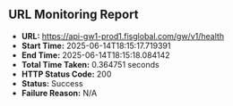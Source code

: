 ## URL Monitoring Report

- **URL:** https://api-gw1-prod1.fisglobal.com/gw/v1/health
- **Start Time:** 2025-06-14T18:15:17.719391
- **End Time:** 2025-06-14T18:15:18.084142
- **Total Time Taken:** 0.364751 seconds
- **HTTP Status Code:** 200
- **Status:** Success
- **Failure Reason:** N/A
